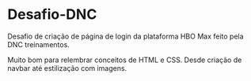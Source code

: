 # Desafio-DNC

Desafio de criação de página de login da plataforma HBO Max feito pela DNC treinamentos.

Muito bom para relembrar conceitos de HTML e CSS. Desde criação de navbar até estilização com imagens.
